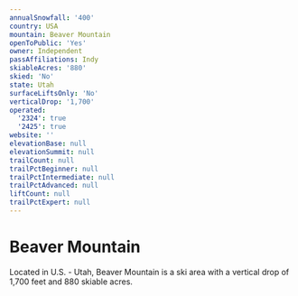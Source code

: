 ```yaml
---
annualSnowfall: '400'
country: USA
mountain: Beaver Mountain
openToPublic: 'Yes'
owner: Independent
passAffiliations: Indy
skiableAcres: '880'
skied: 'No'
state: Utah
surfaceLiftsOnly: 'No'
verticalDrop: '1,700'
operated:
  '2324': true
  '2425': true
website: ''
elevationBase: null
elevationSummit: null
trailCount: null
trailPctBeginner: null
trailPctIntermediate: null
trailPctAdvanced: null
liftCount: null
trailPctExpert: null
---
```



# Beaver Mountain

Located in U.S. - Utah, Beaver Mountain is a ski area with a vertical drop of 1,700 feet and 880 skiable acres.
